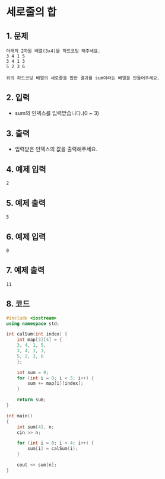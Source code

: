 # 세로줄의 합

## 1. 문제

```
아래의 2차원 배열(3x4)을 하드코딩 해주세요.
3 4 1 5
3 4 1 3
5 2 3 6

위의 하드코딩 배열의 세로줄을 합한 결과를 sum이라는 배열을 만들어주세요.
```

## 2. 입력
- sum의 인덱스를 입력받습니다.(0 ~ 3)

## 3. 출력

- 입력받은 인덱스의 값을 출력해주세요.


## 4. 예제 입력
```
2
```

## 5. 예제 출력
```
5
```

## 6. 예제 입력

```
0
```

## 7. 예제 출력

```
11
```

## 8. 코드

```c++
#include <iostream>
using namespace std;

int calSum(int index) {
    int map[3][4] = {
    3, 4, 1, 5,
    3, 4, 1, 3,
    5, 2, 3, 6
    };

    int sum = 0;
    for (int i = 0; i < 3; i++) {
        sum += map[i][index];
    }

    return sum;
}

int main()
{
    int sum[4], n;
    cin >> n;

    for (int i = 0; i < 4; i++) {
        sum[i] = calSum(i);
    }

    cout << sum[n];
}
```
